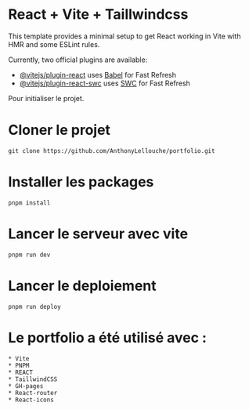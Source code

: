 # React + Vite + Taillwindcss

This template provides a minimal setup to get React working in Vite with HMR and some ESLint rules.

Currently, two official plugins are available:

- [@vitejs/plugin-react](https://github.com/vitejs/vite-plugin-react/blob/main/packages/plugin-react/README.md) uses [Babel](https://babeljs.io/) for Fast Refresh
- [@vitejs/plugin-react-swc](https://github.com/vitejs/vite-plugin-react-swc) uses [SWC](https://swc.rs/) for Fast Refresh

Pour initialiser le projet. 

# Cloner le projet

    git clone https://github.com/AnthonyLellouche/portfolio.git

# Installer les packages 

    pnpm install

# Lancer le serveur avec vite

    pnpm run dev

# Lancer le deploiement

    pnpm run deploy

# Le portfolio a été utilisé avec :

    * Vite 
    * PNPM
    * REACT
    * TaillwindCSS
    * GH-pages
    * React-router
    * React-icons


